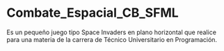 # Combate_Espacial_CB_SFML
Es un pequeño juego tipo Space Invaders en plano horizontal que realice para una materia de la carrera de Técnico Universitario en Programación.
